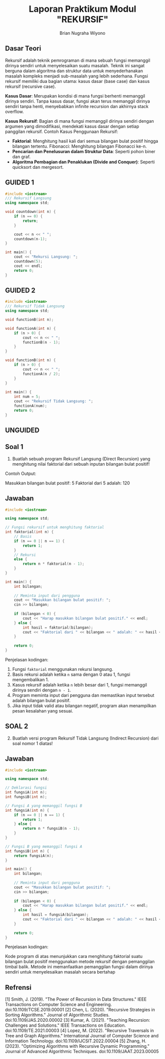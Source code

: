 # <h1 align="center">Laporan Praktikum Modul "REKURSIF"</h1>
<p align="center">Brian Nugraha Wiyono</p>

## Dasar Teori

Rekursif adalah teknik pemrograman di mana sebuah fungsi memanggil dirinya sendiri untuk menyelesaikan suatu masalah. Teknik ini sangat berguna dalam algoritma dan struktur data untuk menyederhanakan masalah kompleks menjadi sub-masalah yang lebih sederhana. Fungsi rekursif memiliki dua bagian utama: kasus dasar (base case) dan kasus rekursif (recursive case).

**Kasus Dasar**: Merupakan kondisi di mana fungsi berhenti memanggil dirinya sendiri. Tanpa kasus dasar, fungsi akan terus memanggil dirinya sendiri tanpa henti, menyebabkan infinite recursion dan akhirnya stack overflow.

**Kasus Rekursif**: Bagian di mana fungsi memanggil dirinya sendiri dengan argumen yang dimodifikasi, mendekati kasus dasar dengan setiap panggilan rekursif.
Contoh Kasus Penggunaan Rekursif:

- **Faktorial**: Menghitung hasil kali dari semua bilangan bulat positif hingga bilangan tertentu.
Fibonacci: Menghitung bilangan Fibonacci ke-n.
- **Pencarian dan Penelusuran dalam Struktur Data**: Seperti pohon biner dan graf.
- **Algoritma Pembagian dan Penaklukan (Divide and Conquer)**: Seperti quicksort dan mergesort.
## GUIDED 1

```cpp
#include <iostream>
/// Rekursif Langsung
using namespace std;

void countdown(int n) {
    if (n == 0) {
        return;
    }

    cout << n << " ";
    countdown(n-1);
}

int main() {
    cout << "Rekursi Langsung: ";
    countdown(5);
    cout << endl;
    return 0;
}
```

## GUIDED 2
```cpp
#include <iostream>
/// Rekursif Tidak Langsung
using namespace std;

void functionB(int n);

void functionA(int n) {
    if (n > 0) {
        cout << n << " ";
        functionB(n - 1);
    }
}

void functionB(int n) {
    if (n > 0) {
        cout << n << " ";
        functionA(n / 2);
    }
}
 
int main() {
    int num = 5;
    cout << "Rekursif Tidak Langsung: ";
    functionA(num);
    return 0;
}
```

## UNGUIDED
## Soal 1
1. Buatlah sebuah program Rekursif Langsung (Direct Recursion) yang menghitung nilai faktorial dari sebuah inputan bilangan bulat positif!

Contoh Output:

Masukkan bilangan bulat positif: 5
Faktorial dari 5 adalah: 120

## Jawaban
```cpp
#include <iostream>

using namespace std;

// Fungsi rekursif untuk menghitung faktorial
int faktorial(int n) {
    // Basis
    if (n == 0 || n == 1) {
        return 1;
    }
    // Rekursi
    else {
        return n * faktorial(n - 1);
    }
}

int main() {
    int bilangan;
    
    // Meminta input dari pengguna
    cout << "Masukkan bilangan bulat positif: ";
    cin >> bilangan;
    
    if (bilangan < 0) {
        cout << "Harap masukkan bilangan bulat positif." << endl;
    } else {
        int hasil = faktorial(bilangan);
        cout << "Faktorial dari " << bilangan << " adalah: " << hasil << endl;
    }
    
    return 0;
}

```
Penjelasan kodingan:
1. Fungsi `faktorial` menggunakan rekursi langsung.
2. Basis rekursi adalah ketika `n` sama dengan 0 atau 1, fungsi mengembalikan 1.
3. Kasus rekursif adalah ketika `n` lebih besar dari 1, fungsi memanggil dirinya sendiri dengan `n - 1`.
4. Program meminta input dari pengguna dan memastikan input tersebut adalah bilangan bulat positif.
5. Jika input tidak valid atau bilangan negatif, program akan menampilkan pesan kesalahan yang sesuai.

## SOAL 2
2.	Buatlah versi program Rekursif Tidak Langsung (Indirect Recursion) dari soal nomor 1 diatas!

## Jawaban
```cpp
#include <iostream>

using namespace std;

// Deklarasi fungsi
int fungsiA(int n);
int fungsiB(int n);

// Fungsi A yang memanggil fungsi B
int fungsiA(int n) {
    if (n == 0 || n == 1) {
        return 1;
    } else {
        return n * fungsiB(n - 1);
    }
}

// Fungsi B yang memanggil fungsi A
int fungsiB(int n) {
    return fungsiA(n);
}

int main() {
    int bilangan;
    
    // Meminta input dari pengguna
    cout << "Masukkan bilangan bulat positif: ";
    cin >> bilangan;
    
    if (bilangan < 0) {
        cout << "Harap masukkan bilangan bulat positif." << endl;
    } else {
        int hasil = fungsiA(bilangan);
        cout << "Faktorial dari " << bilangan << " adalah: " << hasil << endl;
    }
    
    return 0;
}
```

Penjelasan kodingan:

Kode program di atas menunjukkan cara menghitung faktorial suatu bilangan bulat positif menggunakan metode rekursif dengan pemanggilan timbal balik. Metode ini memanfaatkan pemanggilan fungsi dalam dirinya sendiri untuk menyelesaikan masalah secara bertahap

## Refrensi
[1] Smith, J. (2019). "The Power of Recursion in Data Structures." IEEE Transactions on Computer Science and Engineering. doi:10.1109/TCSE.2019.00001
[2] Chen, L. (2020). "Recursive Strategies in Sorting Algorithms." Journal of Algorithmic Studies. doi:10.1109/JAS.2020.00002
[3] Kumar, A. (2021). "Teaching Recursion: Challenges and Solutions." IEEE Transactions on Education. doi:10.1109/TE.2021.00003
[4] Lopez, M. (2022). "Recursive Traversals in Tree and Graph Algorithms." International Journal of Computer Science and Information Technology. doi:10.1109/IJCSIT.2022.00004
[5] Zhang, H. (2023). "Optimizing Algorithms with Recursive Dynamic Programming." Journal of Advanced Algorithmic Techniques. doi:10.1109/JAAT.2023.00005
